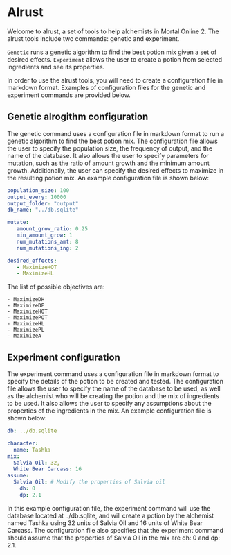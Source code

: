 # Alrust

Welcome to alrust, a set of tools to help alchemists in Mortal Online 2. 
The alrust tools include two commands: genetic and experiment.

`Genetic` runs a genetic algorithm to find the best potion mix given a set of 
desired effects. `Experiment` allows the user to create a potion from selected 
ingredients and see its properties.

In order to use the alrust tools, you will need to create a configuration file 
in markdown format. Examples of configuration files for the genetic and 
experiment commands are provided below.

## Genetic alrogithm configuration

The genetic command uses a configuration file in markdown format to run a 
genetic algorithm to find the best potion mix. The configuration file allows 
the user to specify the population size, the frequency of output, and the name 
of the database. It also allows the user to specify parameters for mutation, 
such as the ratio of amount growth and the minimum amount growth. Additionally, 
the user can specify the desired effects to maximize in the resulting potion mix. 
An example configuration file is shown below:

```yaml
population_size: 100
output_every: 10000
output_folder: "output"
db_name: "../db.sqlite"

mutate:
   amount_grow_ratio: 0.25
   min_amount_grow: 1
   num_mutations_amt: 8
   num_mutations_ing: 2

desired_effects:
   - MaximizeHOT
   - MaximizeHL
```

The list of possible objectives are:

    - MaximizeDH
    - MaximizeDP
    - MaximizeHOT
    - MaximizePOT
    - MaximizeHL
    - MaximizePL
    - MaximizeA


## Experiment configuration

The experiment command uses a configuration file in markdown format to specify 
the details of the potion to be created and tested. The configuration file 
allows the user to specify the name of the database to be used, as well as the 
alchemist who will be creating the potion and the mix of ingredients to be used. 
It also allows the user to specify any assumptions about the properties of the 
ingredients in the mix. An example configuration file is shown below:

```yaml
db: ../db.sqlite

character:
  name: Tashka
mix:
  Salvia Oil: 32,
  White Bear Carcass: 16
assume:
  Salvia Oil: # Modify the properties of Salvia oil
    dh: 0
    dp: 2.1
```

In this example configuration file, the experiment command will use the database 
located at ../db.sqlite, and will create a potion by the alchemist named Tashka 
using 32 units of Salvia Oil and 16 units of White Bear Carcass. The 
configuration file also specifies that the experiment command should assume that 
the properties of Salvia Oil in the mix are dh: 0 and dp: 2.1.    
